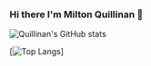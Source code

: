 ### Hi there I'm Milton Quillinan 👋

<!--
**Quillinan/Quillinan** is a ✨ _special_ ✨ repository because its `README.md` (this file) appears on your GitHub profile.

Here are some ideas to get you started:

- 🔭 I’m currently working on ...
- 🌱 I’m currently learning ...
- 👯 I’m looking to collaborate on ...
- 🤔 I’m looking for help with ...
- 💬 Ask me about ...
- 📫 How to reach me: ...
- 😄 Pronouns: ...
- ⚡ Fun fact: ...
-->

![Quillinan's GitHub stats](https://github-readme-stats.vercel.app/api?username=Quillinan&show_icons=true&theme=dark)

[![Top Langs](https://github-readme-stats.vercel.app/api/top-langs/?username=Quillinan&layout=donut&theme=dark)]


